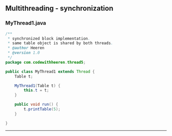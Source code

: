 ## Multithreading - synchronization

### MyThread1.java

```java
/**
 * synchronized block implementation.
 * same table object is shared by both threads.
 * @author Heeren
 * @version 1.0
 */
package com.codewithheeren.thread5;

public class MyThread1 extends Thread {
	Table t;

	MyThread1(Table t) {
		this.t = t;
	}

	public void run() {
		t.printTable(5);
	}

}
```
---